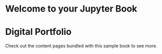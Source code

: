 # Welcome to your Jupyter Book
<h1>Digital Portfolio</h1>

Check out the content pages bundled with this sample book to see more.

```{tableofcontents}
```
